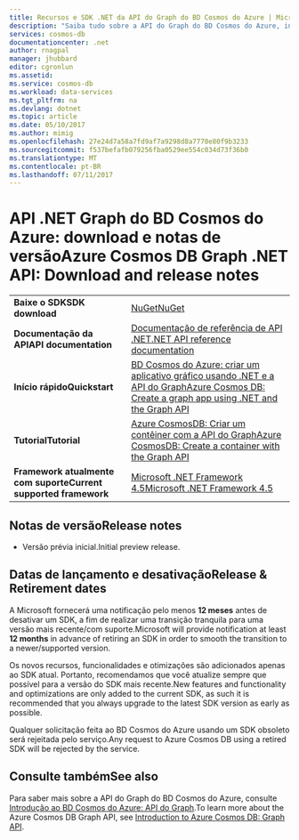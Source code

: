 ```yaml
---
title: Recursos e SDK .NET da API do Graph do BD Cosmos do Azure | Microsoft Docs
description: "Saiba tudo sobre a API do Graph do BD Cosmos do Azure, incluindo as datas de lançamento, as datas de desativação e as alterações feitas entre cada versão."
services: cosmos-db
documentationcenter: .net
author: rnagpal
manager: jhubbard
editor: cgronlun
ms.assetid: 
ms.service: cosmos-db
ms.workload: data-services
ms.tgt_pltfrm: na
ms.devlang: dotnet
ms.topic: article
ms.date: 05/10/2017
ms.author: mimig
ms.openlocfilehash: 27e24d7a58a7fd9af7a9298d8a7770e80f9b3233
ms.sourcegitcommit: f537befafb079256fba0529ee554c034d73f36b0
ms.translationtype: MT
ms.contentlocale: pt-BR
ms.lasthandoff: 07/11/2017
---
```

# <a name="azure-cosmos-db-graph-net-api-download-and-release-notes"></a><span data-ttu-id="581b8-103">API .NET Graph do BD Cosmos do Azure: download e notas de versão</span><span class="sxs-lookup"><span data-stu-id="581b8-103">Azure Cosmos DB Graph .NET API: Download and release notes</span></span>

|   |   |
|---|---|
|<span data-ttu-id="581b8-104">**Baixe o SDK**</span><span class="sxs-lookup"><span data-stu-id="581b8-104">**SDK download**</span></span>|[<span data-ttu-id="581b8-105">NuGet</span><span class="sxs-lookup"><span data-stu-id="581b8-105">NuGet</span></span>](https://aka.ms/acdbgraphnuget)|
|<span data-ttu-id="581b8-106">**Documentação da API**</span><span class="sxs-lookup"><span data-stu-id="581b8-106">**API documentation**</span></span>|[<span data-ttu-id="581b8-107">Documentação de referência de API .NET</span><span class="sxs-lookup"><span data-stu-id="581b8-107">.NET API reference documentation</span></span>](https://aka.ms/acdbgraphapiref)|
|<span data-ttu-id="581b8-108">**Início rápido**</span><span class="sxs-lookup"><span data-stu-id="581b8-108">**Quickstart**</span></span>|[<span data-ttu-id="581b8-109">BD Cosmos do Azure: criar um aplicativo gráfico usando .NET e a API do Graph</span><span class="sxs-lookup"><span data-stu-id="581b8-109">Azure Cosmos DB: Create a graph app using .NET and the Graph API</span></span>](create-graph-dotnet.md)|
|<span data-ttu-id="581b8-110">**Tutorial**</span><span class="sxs-lookup"><span data-stu-id="581b8-110">**Tutorial**</span></span>|[<span data-ttu-id="581b8-111">Azure CosmosDB: Criar um contêiner com a API do Graph</span><span class="sxs-lookup"><span data-stu-id="581b8-111">Azure CosmosDB: Create a container with the Graph API</span></span>](tutorial-develop-graph-dotnet.md)|
|<span data-ttu-id="581b8-112">**Framework atualmente com suporte**</span><span class="sxs-lookup"><span data-stu-id="581b8-112">**Current supported framework**</span></span>|[<span data-ttu-id="581b8-113">Microsoft .NET Framework 4.5</span><span class="sxs-lookup"><span data-stu-id="581b8-113">Microsoft .NET Framework 4.5</span></span>](https://www.microsoft.com/download/details.aspx?id=30653)|

## <a name="release-notes"></a><span data-ttu-id="581b8-114">Notas de versão</span><span class="sxs-lookup"><span data-stu-id="581b8-114">Release notes</span></span>

* <span data-ttu-id="581b8-115">Versão prévia inicial.</span><span class="sxs-lookup"><span data-stu-id="581b8-115">Initial preview release.</span></span>

## <a name="release--retirement-dates"></a><span data-ttu-id="581b8-116">Datas de lançamento e desativação</span><span class="sxs-lookup"><span data-stu-id="581b8-116">Release & Retirement dates</span></span>
<span data-ttu-id="581b8-117">A Microsoft fornecerá uma notificação pelo menos **12 meses** antes de desativar um SDK, a fim de realizar uma transição tranquila para uma versão mais recente/com suporte.</span><span class="sxs-lookup"><span data-stu-id="581b8-117">Microsoft will provide notification at least **12 months** in advance of retiring an SDK in order to smooth the transition to a newer/supported version.</span></span>

<span data-ttu-id="581b8-118">Os novos recursos, funcionalidades e otimizações são adicionados apenas ao SDK atual. Portanto, recomendamos que você atualize sempre que possível para a versão do SDK mais recente.</span><span class="sxs-lookup"><span data-stu-id="581b8-118">New features and functionality and optimizations are only added to the current SDK, as such it is recommended that you always upgrade to the latest SDK version as early as possible.</span></span> 

<span data-ttu-id="581b8-119">Qualquer solicitação feita ao BD Cosmos do Azure usando um SDK obsoleto será rejeitada pelo serviço.</span><span class="sxs-lookup"><span data-stu-id="581b8-119">Any request to Azure Cosmos DB using a retired SDK will be rejected by the service.</span></span>

## <a name="see-also"></a><span data-ttu-id="581b8-120">Consulte também</span><span class="sxs-lookup"><span data-stu-id="581b8-120">See also</span></span>
<span data-ttu-id="581b8-121">Para saber mais sobre a API do Graph do BD Cosmos do Azure, consulte [Introdução ao BD Cosmos do Azure: API do Graph](graph-introduction.md).</span><span class="sxs-lookup"><span data-stu-id="581b8-121">To learn more about the Azure Cosmos DB Graph API, see [Introduction to Azure Cosmos DB: Graph API](graph-introduction.md).</span></span> 